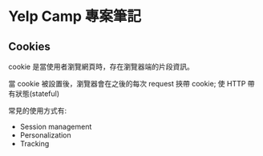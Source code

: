# Yelp Camp 專案筆記

## Cookies

cookie 是當使用者瀏覽網頁時，存在瀏覽器端的片段資訊。

當 cookie 被設置後，瀏覽器會在之後的每次 request 挾帶 cookie; 使 HTTP 帶有狀態(stateful)

常見的使用方式有:

- Session management
- Personalization
- Tracking
